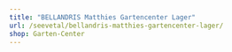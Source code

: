 ```yaml
---
title: "BELLANDRIS Matthies Gartencenter Lager"
url: /seevetal/bellandris-matthies-gartencenter-lager/
shop: Garten-Center
---
```

